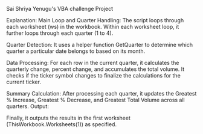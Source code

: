 Sai Shriya Yenugu's VBA challenge Project

Explanation:
Main Loop and Quarter Handling:
The script loops through each worksheet (ws) in the workbook.
Within each worksheet loop, it further loops through each quarter (1 to 4).

Quarter Detection:
It uses a helper function GetQuarter to determine which quarter a particular date belongs to based on its month.

Data Processing:
For each row in the current quarter, it calculates the quarterly change, percent change, and accumulates the total volume.
It checks if the ticker symbol changes to finalize the calculations for the current ticker.

Summary Calculation:
After processing each quarter, it updates the Greatest % Increase, Greatest % Decrease, and Greatest Total Volume across all quarters.
Output:

Finally, it outputs the results in the first worksheet (ThisWorkbook.Worksheets(1)) as specified.
